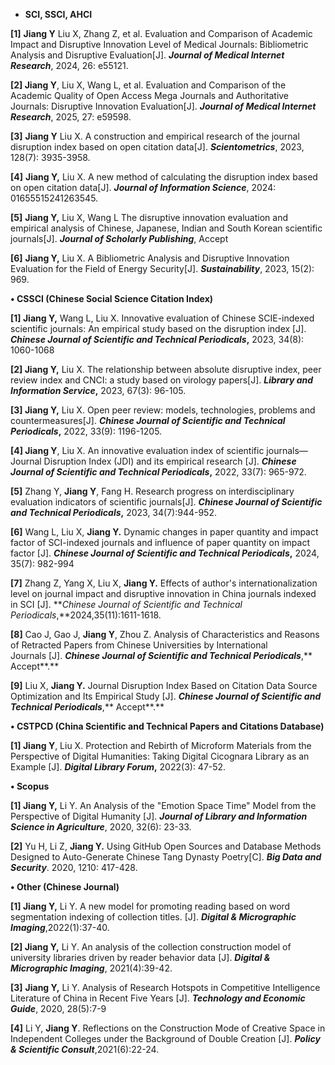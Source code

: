 - **SCI, SSCI, AHCI**

**[1]** **Jiang Y** Liu X, Zhang Z, et al. Evaluation and Comparison of Academic Impact and Disruptive Innovation Level of Medical Journals: Bibliometric Analysis and Disruptive Evaluation[J]. ***Journal of Medical Internet Research***, 2024, 26: e55121.

**[2] Jiang Y**, Liu X, Wang L, et al. Evaluation and Comparison of the Academic Quality of Open Access Mega Journals and Authoritative Journals: Disruptive Innovation Evaluation[J]. ***Journal of Medical Internet Research***, 2025, 27: e59598.

**[3]** **Jiang Y** Liu X. A construction and empirical research of the journal disruption index based on open citation data[J]. ***Scientometrics***, 2023, 128(7): 3935-3958.

**[4]** **Jiang Y,** Liu X. A new method of calculating the disruption index based on open citation data[J]. ***Journal of Information Science***, 2024: 01655515241263545.

**[5]** **Jiang Y,** Liu X, Wang L The disruptive innovation evaluation and empirical analysis of Chinese, Japanese, Indian and South Korean scientific journals[J]. ***Journal of Scholarly Publishing***, Accept

**[6]** **Jiang Y,** Liu X. A Bibliometric Analysis and Disruptive Innovation Evaluation for the Field of Energy Security[J]. ***Sustainability***, 2023, 15(2): 969.

**• CSSCI (Chinese Social Science Citation Index)**

**[1] Jiang Y,** Wang L, Liu X. Innovative evaluation of Chinese SCIE-indexed scientific journals: An empirical study based on the disruption index [J]. ***Chinese Journal of Scientific and Technical Periodicals*,** 2023, 34(8): 1060-1068

**[2] Jiang Y,** Liu X. The relationship between absolute disruptive index, peer review index and CNCI: a study based on virology papers[J]. ***Library and Information Service*,** 2023, 67(3): 96-105.

**[3] Jiang Y,** Liu X. Open peer review: models, technologies, problems and countermeasures[J]. ***Chinese Journal of Scientific and Technical Periodicals*,** 2022, 33(9): 1196-1205.

**[4] Jiang Y**, Liu X. An innovative evaluation index of scientific journals—Journal Disruption Index (JDI) and its empirical research [J]. ***Chinese Journal of Scientific and Technical Periodicals*,** 2022, 33(7): 965-972.

**[5]** Zhang Y, **Jiang Y**, Fang H. Research progress on interdisciplinary evaluation indicators of scientific journals[J]. ***Chinese Journal of Scientific and Technical Periodicals*,** 2023, 34(7):944-952.

**[6]** Wang L, Liu X, **Jiang Y.** Dynamic changes in paper quantity and impact factor of SCI-indexed journals and influence of paper quantity on impact factor [J]. ***Chinese Journal of Scientific and Technical Periodicals*,** 2024, 35(7): 982-994

**[7]** Zhang Z, Yang X, Liu X, **Jiang Y.** Effects of author's internationalization level on journal impact and disruptive innovation in China journals indexed in SCI [J]. ***Chinese Journal of Scientific and Technical Periodicals*,**2024,35(11):1611-1618.

**[8]** Cao J, Gao J, **Jiang Y**, Zhou Z. Analysis of Characteristics and Reasons of Retracted Papers from Chinese Universities by International Journals [J]. ***Chinese Journal of Scientific and Technical Periodicals***,** Accept**.**

**[9]** Liu X, **Jiang Y.** Journal Disruption Index Based on Citation Data Source Optimization and Its Empirical Study [J]. ***Chinese Journal of Scientific and Technical Periodicals***,** Accept**.**

**• 	CSTPCD (China Scientific and Technical Papers and Citations Database)**

**[1] Jiang Y**, Liu X. Protection and Rebirth of Microform Materials from the Perspective of Digital Humanities: Taking Digital Cicognara Library as an Example [J]. ***Digital Library Forum*,** 2022(3): 47-52.

**• 	Scopus** 

**[1] Jiang Y,** Li Y. An Analysis of the "Emotion Space Time" Model from the Perspective of Digital Humanity [J]. ***Journal of Library and Information Science in Agriculture***, 2020, 32(6): 23-33.

**[2]** Yu H, Li Z, **Jiang Y.** Using GitHub Open Sources and Database Methods Designed to Auto-Generate Chinese Tang Dynasty Poetry[C]. ***Big Data and Security***. 2020, 1210: 417-428.

**• 	Other (Chinese Journal)**

**[1] Jiang Y,** Li Y. A new model for promoting reading based on word segmentation indexing of collection titles. [J]. ***Digital & Micrographic Imaging***,2022(1):37-40.

**[2] Jiang Y,** Li Y. An analysis of the collection construction model of university libraries driven by reader behavior data [J]. ***Digital & Micrographic Imaging***, 2021(4):39-42.

**[3]** **Jiang Y,** Li Y. Analysis of Research Hotspots in Competitive Intelligence Literature of China in Recent Five Years [J]. ***Technology and Economic Guide***, 2020, 28(5):7-9

**[4]** Li Y, **Jiang Y**. Reflections on the Construction Mode of Creative Space in Independent Colleges under the Background of Double Creation [J]. ***Policy & Scientific Consult***,2021(6):22-24.
